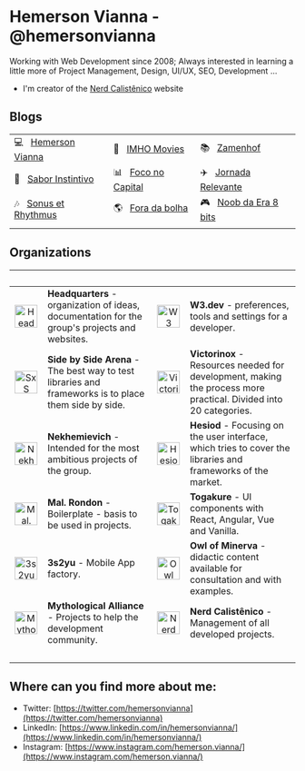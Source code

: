 # Hemerson Vianna - @hemersonvianna

Working with Web Development since 2008; Always interested in learning a little more of Project Management, Design, UI/UX, SEO, Development ...

- I'm creator of the [Nerd Calistênico](https://nerdcalistenico.com.br) website

## Blogs

||||
|--|--|--|
|:computer: &nbsp; [Hemerson Vianna](https://nerdcalistenico.com.br/hemersonvianna/) | :movie_camera: &nbsp; [IMHO Movies](https://nerdcalistenico.com.br/imhomovies/) | :books: &nbsp; [Zamenhof](https://nerdcalistenico.com.br/zamenhof/) |
| :stew: &nbsp; [Sabor Instintivo](https://nerdcalistenico.com.br/saborinstintivo/) | :bar_chart: &nbsp; [Foco no Capital](https://nerdcalistenico.com.br/foconocapital/) | :airplane: &nbsp; [Jornada Relevante](https://nerdcalistenico.com.br/jornadarelevante/) |
| :notes: &nbsp; [Sonus et Rhythmus](https://nerdcalistenico.com.br/sonusetrhythmus/) | :earth_americas: &nbsp; [Fora da bolha](https://nerdcalistenico.com.br/foradabolha/) | :video_game: &nbsp; [Noob da Era 8 bits](https://nerdcalistenico.com.br/noobdaera8bits/) |
||||

## Organizations

| &nbsp;&nbsp;&nbsp;&nbsp;&nbsp;&nbsp;&nbsp;&nbsp;&nbsp;&nbsp;||&nbsp;&nbsp;&nbsp;&nbsp;&nbsp;&nbsp;&nbsp;&nbsp;&nbsp;&nbsp;||
|:--:|--|:--:|--|
|<a href="https://github.com/hdquarters"><img width="40" height="40" src="https://avatars2.githubusercontent.com/u/13304511" alt="Headquarters" /></a> | **Headquarters** - organization of ideas, documentation for the group's projects and websites. | <a href="https://github.com/w3dotdev"><img width="40" height="40" src="https://avatars0.githubusercontent.com/u/16153633" alt="W3 .dev" /></a> | **W3.dev** - preferences, tools and settings for a developer.|
|<a href="https://github.com/sxsarena"><img width="40" height="40" src="https://avatars1.githubusercontent.com/u/20724046" alt="SxS Arena" /></a> | **Side by Side Arena** - The best way to test libraries and frameworks is to place them side by side. | <a href="https://github.com/vxtool"><img width="40" height="40" src="https://avatars0.githubusercontent.com/u/26970146" alt="Victorinox" /></a> | **Victorinox**  - Resources needed for development, making the process more practical. Divided into 20 categories.|
|<a href="https://github.com/nvich"><img width="40" height="40" src="https://avatars2.githubusercontent.com/u/27102369" alt="Nekhemievich" /></a> | **Nekhemievich** - Intended for the most ambitious projects of the group. | <a href="https://github.com/hesiod3c"><img width="40" height="40" src="https://avatars3.githubusercontent.com/u/30731635" alt="Hesiod and " /></a> | **Hesiod** - Focusing on the user interface, which tries to cover the libraries and frameworks of the market.|
|<a href="https://github.com/malrondon"><img width="40" height="40" src="https://avatars2.githubusercontent.com/u/49529560" alt="Mal. Rondon" /></a> | **Mal. Rondon** - Boilerplate - basis to be used in projects. | <a href="https://github.com/tgkr"><img width="40" height="40" src="https://avatars2.githubusercontent.com/u/55669171" alt="Togakure" /></a> | **Togakure** - UI components with React, Angular, Vue and Vanilla.|
|<a href="https://github.com/3s2yu"><img width="40" height="40" src="https://avatars2.githubusercontent.com/u/55886185" alt="3s2yu" /></a> | **3s2yu** - Mobile App factory.| <a href="https://github.com/o2minerva"><img width="40" height="40" src="https://avatars1.githubusercontent.com/u/61127091" alt="Owl of Minerva" /></a> | **Owl of Minerva** - didactic content available for consultation and with examples.|
|<a href="https://github.com/allmyths"><img width="40" height="40" src="https://avatars2.githubusercontent.com/u/67839590" alt="Mythological Alliance" /></a> | **Mythological Alliance** - Projects to help the development community.| <a href="https://github.com/nerdcalistenico"><img width="40" height="40" src="https://avatars3.githubusercontent.com/u/68088436" alt="Nerd Calistênico" /></a> | **Nerd Calistênico** - Management of all developed projects.|
|&nbsp;&nbsp;&nbsp;&nbsp;&nbsp;&nbsp;&nbsp;&nbsp;&nbsp;&nbsp;||&nbsp;&nbsp;&nbsp;&nbsp;&nbsp;&nbsp;&nbsp;&nbsp;&nbsp;&nbsp;||

## Where can you find more about me:

- Twitter: [https://twitter.com/hemersonvianna](https://twitter.com/hemersonvianna)
- LinkedIn: [https://www.linkedin.com/in/hemersonvianna/](https://www.linkedin.com/in/hemersonvianna/)
- Instagram: [https://www.instagram.com/hemerson.vianna/](https://www.instagram.com/hemerson.vianna/)
